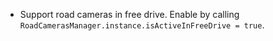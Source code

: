 - Support road cameras in free drive. Enable by calling `RoadCamerasManager.instance.isActiveInFreeDrive = true`.